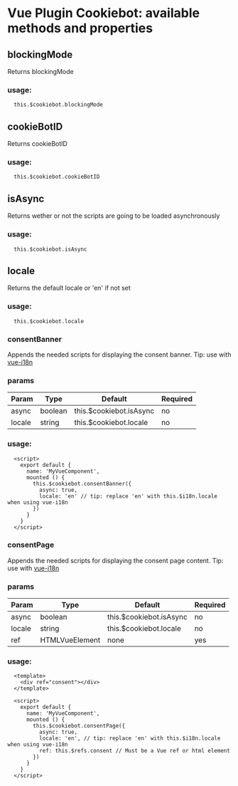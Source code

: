 # Vue Plugin Cookiebot: available methods and properties

## blockingMode

Returns blockingMode

### usage:

```
  this.$cookiebot.blockingMode
```

## cookieBotID

Returns cookieBotID

### usage:

```
  this.$cookiebot.cookieBotID
```

## isAsync

Returns wether or not the scripts are going to be loaded asynchronously

### usage:

```
  this.$cookiebot.isAsync
```

## locale

Returns the default locale or 'en' if not set

### usage:

```
  this.$cookiebot.locale
```

### consentBanner

Appends the needed scripts for displaying the consent banner. Tip: use with [vue-i18n](https://github.com/kazupon/vue-i18n)

### params

| Param  | Type | Default | Required |
| ------ | ---- | ------- | -------- |
| async | boolean | this.$cookiebot.isAsync | no |
| locale | string | this.$cookiebot.locale | no |

### usage:

```
  <script>
    export default {
      name: 'MyVueComponent',
      mounted () {
        this.$cookiebot.consentBanner({
          async: true,
          locale: 'en' // tip: replace 'en' with this.$i18n.locale when using vue-i18n
        })
      }
    }
  </script>
```

### consentPage

Appends the needed scripts for displaying the consent page content. Tip: use with [vue-i18n](https://github.com/kazupon/vue-i18n)

### params

| Param  | Type | Default | Required |
| ------ | ---- | ------- | -------- |
| async | boolean | this.$cookiebot.isAsync | no |
| locale | string | this.$cookiebot.locale | no |
| ref | HTMLVueElement | none | yes |

### usage:

```
  <template>
    <div ref="consent"></div>
  </template>

  <script>
    export default {
      name: 'MyVueComponent',
      mounted () {
        this.$cookiebot.consentPage({
          async: true,
          locale: 'en', // tip: replace 'en' with this.$i18n.locale when using vue-i18n
          ref: this.$refs.consent // Must be a Vue ref or html element
        })
      }
    }
  </script>
```
